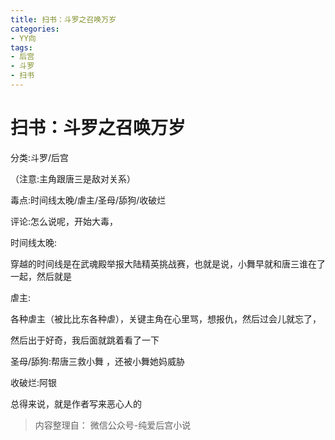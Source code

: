 ```yaml
---
title: 扫书：斗罗之召唤万岁
categories:
- YY向
tags:
- 后宫
- 斗罗
- 扫书
---
```

# 扫书：斗罗之召唤万岁
分类:斗罗/后宫

（注意:主角跟唐三是敌对关系）

毒点:时间线太晚/虐主/圣母/舔狗/收破烂

评论:怎么说呢，开始大毒，

时间线太晚:

穿越的时间线是在武魂殿举报大陆精英挑战赛，也就是说，小舞早就和唐三谁在了一起，然后就是

虐主:

各种虐主（被比比东各种虐），关键主角在心里骂，想报仇，然后过会儿就忘了，

然后出于好奇，我后面就跳着看了一下

圣母/舔狗:帮唐三救小舞 ，还被小舞她妈威胁

收破烂:阿银

总得来说，就是作者写来恶心人的


> 内容整理自： 微信公众号-纯爱后宫小说
